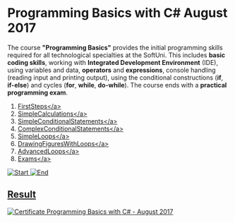 # Programming Basics with C# August 2017

The course **"Programming Basics"** provides the initial programming skills required for all technological specialties at the SoftUni. This includes **basic coding skills**, working with **Integrated Development Environment** (IDE), using variables and data, **operators** and **expressions**, console handling (reading input and printing output), using the conditional constructions (**if**, **if-else**) and cycles (**for**, **while**, **do-while**). The course ends with a **practical programming exam**.

1. <a href="https://github.com/Steffkn/SoftUni/tree/master/C%23/01.ProgrammingBasicsC%23/01.FirstSteps"> FirstSteps</а>
2. <a href="https://github.com/Steffkn/SoftUni/tree/master/C%23/01.ProgrammingBasicsC%23/02.SimpleCalculations"> SimpleCalculations</а>
3. <a href="https://github.com/Steffkn/SoftUni/tree/master/C%23/01.ProgrammingBasicsC%23/03.SimpleConditionalStatements"> SimpleConditionalStatements</а>
4. <a href="https://github.com/Steffkn/SoftUni/tree/master/C%23/01.ProgrammingBasicsC%23/04.ComplexConditionalStatements"> ComplexConditionalStatements</а>
5. <a href="https://github.com/Steffkn/SoftUni/tree/master/C%23/01.ProgrammingBasicsC%23/05.SimpleLoops"> SimpleLoops</а>
6. <a href="https://github.com/Steffkn/SoftUni/tree/master/C%23/01.ProgrammingBasicsC%23/06.DrawingFiguresWithLoops"> DrawingFiguresWithLoops</а>
7. <a href="https://github.com/Steffkn/SoftUni/tree/master/C%23/01.ProgrammingBasicsC%23/07.AdvancedLoops"> AdvancedLoops</а>
8. <a href="https://github.com/Steffkn/SoftUni/tree/master/C%23/01.ProgrammingBasicsC%23/Exams"> Exams</а>

![Start](https://img.shields.io/badge/Start-22.07.2017-blue.svg?style=flat-square)
![End](https://img.shields.io/badge/End-17.09.2017-blue.svg?style=flat-square)

## Result

[![Certificate Programming Basics with C# - August 2017](https://softuni.bg/certificates/converttoimage/23521/a2c2b4f1)](https://softuni.bg/certificates/details/23521/a2c2b4f1)